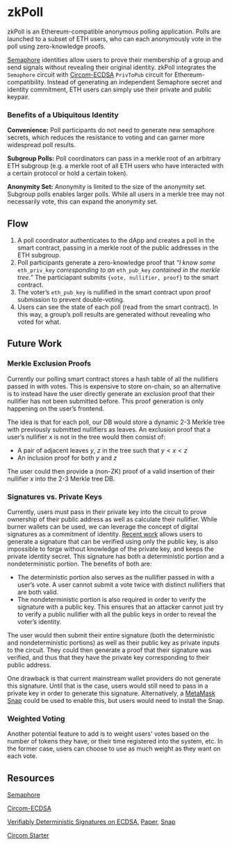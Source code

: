 # zkPoll

zkPoll is an Ethereum-compatible anonymous polling application. Polls are launched to a subset of ETH users, who can each anonymously vote in the poll using zero-knowledge proofs.

[Semaphore](https://semaphore.appliedzkp.org/) identities allow users to prove their membership of a group and send signals without revealing their original identity. zkPoll integrates the `Semaphore` circuit with [Circom-ECDSA](https://github.com/0xPARC/circom-ecdsa) `PrivToPub` circuit for Ethereum-compatibility. Instead of generating an independent Semaphore secret and identity commitment, ETH users can simply use their private and public keypair.

### Benefits of a Ubiquitous Identity

**Convenience:** Poll participants do not need to generate new semaphore secrets, which reduces the resistance to voting and can garner more widespread poll results.

**Subgroup Polls:** Poll coordinators can pass in a merkle root of an arbitrary ETH subgroup (e.g. a merkle root of all ETH users who have interacted with a certain protocol or hold a certain token).

**Anonymity Set:** Anonymity is limited to the size of the anonymity set. Subgroup polls enables larger polls. While all users in a merkle tree may not necessarily vote, this can expand the anonymity set.

## Flow

1. A poll coordinator authenticates to the dApp and creates a poll in the smart contract, passing in a merkle root of the public addresses in the ETH subgroup.
2. Poll participants generate a zero-knowledge proof that _“I know some_ `eth_priv_key` _corresponding to an_ `eth_pub_key` _contained in the merkle tree.”_ The particiapant submits `{vote, nullifier, proof}` to the smart contract.
3. The voter’s `eth_pub_key` is nullified in the smart contract upon proof submission to prevent double-voting.
4. Users can see the state of each poll (read from the smart contract). In this way, a group’s poll results are generated without revealing who voted for what.

## Future Work

### Merkle Exclusion Proofs

Currently our polling smart contract stores a hash table of all the nullifiers passed in with votes. This is expensive to store on-chain, so an alternative is to instead have the user directly generate an exclusion proof that their nullifier has not been submitted before. This proof generation is only happening on the user’s frontend.

The idea is that for each poll, our DB would store a dynamic 2-3 Merkle tree with previously submitted nullifiers as leaves. An exclusion proof that a user’s nullifier x is not in the tree would then consist of:

- A pair of adjacent leaves $y$, $z$ in the tree such that $y < x < z$
- An inclusion proof for both $y$ and $z$

The user could then provide a (non-ZK) proof of a valid insertion of their nullifier $x$ into the 2-3 Merkle tree DB.

### Signatures vs. Private Keys

Currently, users must pass in their private key into the circuit to prove ownership of their public address as well as calculate their nullifier. While burner wallets can be used, we can leverage the concept of digital signatures as a commitment of identity. [Recent work](https://github.com/zk-nullifier-sig/zk-nullifier-sig) allows users to generate a signature that can be verified using only the public key, is also impossible to forge without knowledge of the private key, and keeps the private identity secret. This signature has both a deterministic portion and a nondeterministic portion. The benefits of both are:

- The deterministic portion also serves as the nullifier passed in with a user’s vote. A user cannot submit a vote twice with distinct nullifiers that are both valid.
- The nondeterministic portion is also required in order to verify the signature with a public key. This ensures that an attacker cannot just try to verify a public nullifier with all the public keys in order to reveal the voter’s identity.

The user would then submit their entire signature (both the deterministic and nondeterministic portions) as well as their public key as private inputs to the circuit. They could then generate a proof that their signature was verified, and thus that they have the private key corresponding to their public address.

One drawback is that current mainstream wallet providers do not generate this signature. Until that is the case, users would still need to pass in a private key in order to generate this signature. Alternatively, a [MetaMask Snap](https://metamask.io/snaps/) could be used to enable this, but users would need to install the Snap.

### Weighted Voting

Another potential feature to add is to weight users' votes based on the number of tokens they have, or their time registered into the system, etc. In the former case, users can choose to use as much weight as they want on each vote.

## Resources

[Semaphore](https://semaphore.appliedzkp.org/)

[Circom-ECDSA](https://github.com/0xPARC/circom-ecdsa)

[Verifiably Deterministic Signatures on ECDSA](https://github.com/zk-nullifier-sig/zk-nullifier-sig), [Paper](https://eprint.iacr.org/2022/1255), [Snap](https://ethbogota-2022.netlify.app/)

[Circom Starter](https://github.com/0xPARC/circom-starter)
